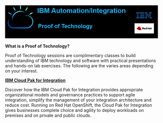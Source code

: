 ![](images\image1.png)

**What is a Proof of Technology?**

Proof of Technology sessions are complimentary classes to build
understanding of IBM technology and software with practical
presentations and hands-on lab exercises. The following are the varies
areas depending on your interest.

[**IBM Cloud Pak for Integration**](cp4i-labs/index.md)  

Discover how the IBM Cloud Pak for Integration provides appropriate
organizational models and governance practices to support agile
integration, simplify the management of your integration architecture
and reduce cost. Running on Red Hat OpenShift, the Cloud Pak for
Integration gives businesses complete choice and agility to deploy
workloads on premises and on private and public clouds.
